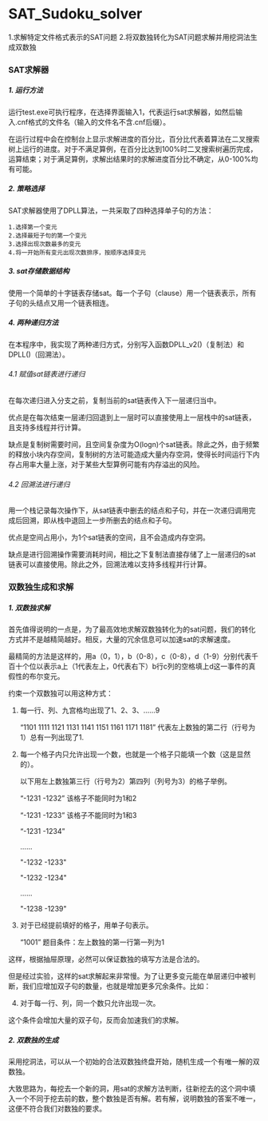 # SAT_Sudoku_solver
1.求解特定文件格式表示的SAT问题 2.将双数独转化为SAT问题求解并用挖洞法生成双数独

### SAT求解器

##### 1. 运行方法
运行test.exe可执行程序，在选择界面输入1，代表运行sat求解器，如然后输入.cnf格式的文件名（输入的文件名不含.cnf后缀）。  

在运行过程中会在控制台上显示求解进度的百分比，百分比代表着算法在二叉搜索树上运行的进度。对于不满足算例，在百分比达到100%时二叉搜索树遍历完成，运算结束；对于满足算例，求解出结果时的求解进度百分比不确定，从0-100%均有可能。

##### 2. 策略选择
SAT求解器使用了DPLL算法，一共采取了四种选择单子句的方法：  

    1.选择第一个变元  
    2.选择最短子句的第一个变元
    3.选择出现次数最多的变元
    4.将一开始所有变元出现次数排序，按顺序选择变元

##### 3. sat存储数据结构
使用一个简单的十字链表存储sat。每一个子句（clause）用一个链表表示，所有子句的头结点又用一个链表相连。

##### 4. 两种递归方法
在本程序中，我实现了两种递归方式，分别写入函数DPLL_v2()（复制法）和DPLL()（回溯法）。
###### 4.1 赋值sat链表进行递归
在每次递归进入分支之前，复制当前的sat链表传入下一层递归当中。  

优点是在每次结束一层递归回退到上一层时可以直接使用上一层栈中的sat链表，且支持多线程并行计算。  

缺点是复制树需要时间，且空间复杂度为O(logn)个sat链表。除此之外，由于频繁的释放小块内存空间，复制树的方法可能造成大量内存空洞，使得长时间运行下内存占用率大量上涨，对于某些大型算例可能有内存溢出的风险。
###### 4.2 回溯法进行递归
用一个栈记录每次操作下，从sat链表中删去的结点和子句，并在一次递归调用完成后回溯，即从栈中退回上一步所删去的结点和子句。  

优点是空间占用小，为1个sat链表的空间，且不会造成内存空洞。  

缺点是进行回溯操作需要消耗时间，相比之下复制法直接存储了上一层递归的sat链表可以直接使用。除此之外，回溯法难以支持多线程并行计算。

### 双数独生成和求解
##### 1. 双数独求解
首先值得说明的一点是，为了最高效地求解双数独转化为的sat问题，我们的转化方式并不是越精简越好。相反，大量的冗余信息可以加速sat的求解速度。  

最精简的方法是这样的，用a（0，1），b（0-8），c（0-8），d（1-9）分别代表千百十个位以表示a上（1代表左上，0代表右下）b行c列的空格填上d这一事件的真假性的布尔变元。  

约束一个双数独可以用这种方式：
1. 每一行、列、九宫格均出现了1、2、3、......9  

    “1101 1111 1121 1131 1141 1151 1161 1171 1181” 代表左上数独的第二行（行号为1）总有一列出现了1.  
    
2. 每一个格子内只允许出现一个数，也就是一个格子只能填一个数（这是显然的）。  

    以下用左上数独第三行（行号为2）第四列（列号为3）的格子举例。  
    
    “-1231 -1232” 该格子不能同时为1和2  
    
    “-1231 -1233” 该格子不能同时为1和3  
    
    “-1231 -1234”  
    
    ......  
    
    "-1232 -1233"  
    
    "-1232 -1234"  
    
    ......  
    
    "-1238 -1239"  
    
3. 对于已经提前填好的格子，用单子句表示。  

    “1001” 题目条件：左上数独的第一行第一列为1  

这样，根据抽屉原理，必然可以保证数独的填写方法是合法的。  

但是经过实验，这样的sat求解起来非常慢。为了让更多变元能在单层递归中被判断，我们应增加双子句的数量，也就是增加更多冗余条件。比如：  

4. 对于每一行、列，同一个数只允许出现一次。  

这个条件会增加大量的双子句，反而会加速我们的求解。  

##### 2. 双数独的生成
采用挖洞法，可以从一个初始的合法双数独终盘开始，随机生成一个有唯一解的双数独。  

大致思路为，每挖去一个新的洞，用sat的求解方法判断，往新挖去的这个洞中填入一个不同于挖去前的数，整个数独是否有解。若有解，说明数独的答案不唯一，这便不符合我们对数独的要求。
